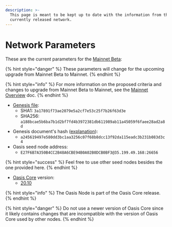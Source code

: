 ```yaml
---
description: >-
  This page is meant to be kept up to date with the information from the
  currently released network.
---
```


# Network Parameters

These are the current parameters for the [Mainnet Beta](../mainnet/mainnet-beta-overview.md):

{% hint style="danger" %}
These parameters will change for the upcoming upgrade from Mainnet Beta to Mainnet.
{% endhint %}

{% hint style="info" %}
For more information on the proposed criteria and changes to upgrade from Mainnet Beta to Mainnet, see the [Mainnet Overview](../mainnet/mainnet.md) doc. 
{% endhint %}

* [Genesis file](https://github.com/oasisprotocol/mainnet-artifacts/releases/download/2020-10-01/genesis.json):
  * SHA1: `3a17891f73ae2079e5a2cf7e53c25f7b26f63d3e`
  * SHA256: `a188bcae5b6ba7b1d2bf7fd4b3972381db611989ab11a45059f6faee28ad2a8d`
* Genesis document's hash \([explanation](../mainnet/genesis-file.md#genesis-file-vs-genesis-document)\):
  * `a245619497e580dd3bc1aa3256c07f68b8dcc13f92da115eadc3b231b083d3c4`
* Oasis seed node address:
  * `E27F6B7A350B4CC2B48A6CBE94B0A02B0DCB0BF3@35.199.49.168:26656`

{% hint style="success" %}
Feel free to use other seed nodes besides the one provided here.
{% endhint %}

* [Oasis Core](https://github.com/oasisprotocol/oasis-core) version:
  * [20.10](https://github.com/oasisprotocol/oasis-core/releases/tag/v20.10)

{% hint style="info" %}
The Oasis Node is part of the Oasis Core release.
{% endhint %}

{% hint style="danger" %}
Do not use a newer version of Oasis Core since it likely contains changes that are incompatible with the version of Oasis Core used by other nodes.
{% endhint %}

